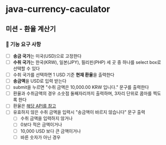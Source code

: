 # java-currency-caculator
## 미션 - 환율 계산기
### 🚀 기능 요구 사항
- [ ] **송금 국가**는 미국(USD)으로 고정한다
- [ ] **수취 국가**는 한국(KRW), 일본(JPY), 필리핀(PHP) 세 곳 중 하나를 select box로 선택할 수 있다
- [ ] 수취 국가를 선택하면 1 USD 기준 **현재 환율**을 출력한다
- [ ] **송금액**을 USD로 입력 받는다
- [ ] submit을 누르면 "수취 금액은 10,000.00 KRW 입니다." 문구를 출력한다
- [ ] 환율과 수취금액의 경우 소숫점 둘째자리까지 출력하며, 3자리 단위로 콤마를 찍도록 한다
- [ ] 환율은 [해당 API를 참고](https://currencylayer.com/)
- [ ] 유효하지 않은 수취 금액을 입력시 "송금액이 바르지 않습니다" 문구 출력
  - [ ] 수취 금액을 입력하지 않거나
  - [ ] 0보다 적은 금액이거나
  - [ ] 10,000 USD 보다 큰 금액이거나
  - [ ] 바른 숫자가 아닌 경우
